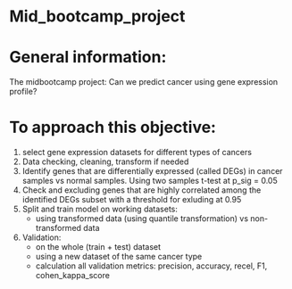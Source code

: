 # Mid_bootcamp_project

# General information:
The midbootcamp project: Can we predict cancer using gene expression profile?

# To approach this objective:
1. select gene expression datasets for different types of cancers
2. Data checking, cleaning, transform if needed
3. Identify genes that are differentially expressed (called DEGs) in cancer samples vs normal samples. Using two samples t-test at p_sig = 0.05
4. Check and excluding genes that are highly correlated among the identified DEGs subset with a threshold for exluding at 0.95
5. Split and train model on working datasets:
    * using transformed data (using quantile transformation) vs non-transformed data 
6. Validation:
   * on the whole (train + test) dataset
   * using a new dataset of the same cancer type
   * calculation all validation metrics: precision, accuracy, recel, F1, cohen_kappa_score
     